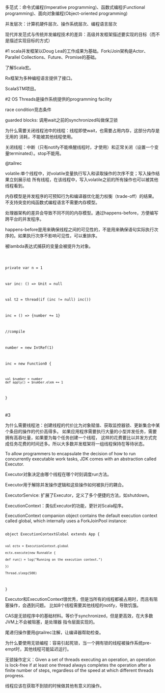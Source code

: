 多范式：命令式编程(Imperative programming)、函数式编程(Functional programming)、面向对象编程(Object-oriented programming)

并发层次：计算机硬件层次、操作系统层次、编程语言层次

现代并发范式与传统并发编程技术的差异：高级并发框架描述要实现的目标（而不是描述实现目标的方式）

#1
scala并发框架以Doug Lea的工作成果为基础。Fork/Join架构是Actor、Parallel Collections、Future、Promise的基础。

了解Scala宏。

Rx框架为多种编程语言提供了接口。

ScalaSTM项目。

#2
OS Threads是操作系统提供的programming facility

race condition竞态条件

guarded blocks: 调用wait之前的synchronized叫做保卫锁

为什么需要关闭线程池中的线程：线程即使wait，也需要占用内存，这部分内存是无用的
消耗，不能被其他线程使用。

关闭线程：中断（只有notify不能唤醒线程时，才使用）和正常关闭（设置一个变量terminated）。stop不能用。

@tailrec

volatile:单个线程中，对volatile变量执行写入和读取操作的次序不变；写入操作结果立刻展示给
所有线程，在该线程中，写入volatile之前的所有操作也可以被其他线程看到。

内存模型是并发程序的可预知行为和编译器优化能力权衡（trade-off）的结果。不支持突变的纯函数式编程语言不需要内存模型。

处理器架构的差异会导致不同不同的内存模型。通过happens-before，方便编写跨平台的并发程序。

happens-before是用来确保线程之间的可见性的，不是用来确保语句实际执行次序的。如果执行次序不影响可见性，可以重排序。

被lambda表达式捕获的变量会被提升为对象。

<code>

private var n = 1

var inc: () => Unit = null

val t2 = thread(if (inc != null) inc())

inc = () => {number += 1}

//compile

number = new IntRef(1)

inc = new Function0 {
    
    val $number = number
    def apply() = $number.elem += 1
}

</code>

#3

为什么需要线程池：创建线程的代价比为对象赋值、获取监控器锁、更新集合中某个条目的操作的代价高得多。
如果应用程序需要执行大量的小型并发任务，需要拥有高吞吐量，如果要为每个任务创建一个线程，
这样的花费要比以并发方式完成任务花费的时间还多。所以大多数并发框架将一组线程保持在等待状态。

To allow programmers to encapsulate the decision of how to run concurrently executable
work tasks, JDK comes with an abstraction called Executor.

Executor对象决定由哪个线程在哪个时刻调度run方法。

Executor用于解除并发操作逻辑和这些操作如何被执行的耦合。

ExecutorService: 扩展了Executor，定义了多个便捷的方法，如shutdown。

ExecutionContext：类似Executor的功能，更针对Scala程序。

ExecutionContext companion object contains the default execution context called global,
which internally uses a ForkJoinPool instance:

<code>
object ExecutionContextGlobal extends App {

    val ectx = ExecutionContext.global
    
    ectx.execute(new Runnable {
    
    def run() = log("Running on the execution context.")
    
    })
    
    Thread.sleep(500)
}
</code>

Executor和ExecutionContext很优秀，但是当所有的线程都被占用时，而且有阻塞操作，会遇到问题。
比如8个线程需要其他线程的notify，导致饥饿。

CAS是无锁程序中的基础材料。等价于synchronized，但是更高效，在大多数JVM上不会被阻塞，是处理器
指令层面实现的。

尾递归操作要用@tailrec注解，让编译器帮助检查。

为什么要使用无锁编程：容易引起死锁，当一个拥有锁的线程被操作系统pre-empt时，其他线程可能延迟运行。

无锁操作定义：Given a set of threads executing an operation, an operation is lock-free if at least one
       thread always completes the operation after a finite number of steps, regardless of the
       speed at which different threads progress.
       
线程应该在获取不到锁的时候做其他有意义的操作。






